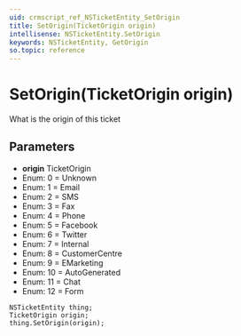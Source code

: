 ```yaml
---
uid: crmscript_ref_NSTicketEntity_SetOrigin
title: SetOrigin(TicketOrigin origin)
intellisense: NSTicketEntity.SetOrigin
keywords: NSTicketEntity, GetOrigin
so.topic: reference
---
```


# SetOrigin(TicketOrigin origin)

What is the origin of this ticket

## Parameters

* **origin** TicketOrigin
* Enum: 0 = Unknown
* Enum: 1 = Email
* Enum: 2 = SMS
* Enum: 3 = Fax
* Enum: 4 = Phone
* Enum: 5 = Facebook
* Enum: 6 = Twitter
* Enum: 7 = Internal
* Enum: 8 = CustomerCentre
* Enum: 9 = EMarketing
* Enum: 10 = AutoGenerated
* Enum: 11 = Chat
* Enum: 12 = Form

```crmscript
NSTicketEntity thing;
TicketOrigin origin;
thing.SetOrigin(origin);
```

